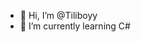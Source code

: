 - 👋 Hi, I’m @Tiliboyy
- 🌱 I’m currently learning C#

<!---
Tiliboyy/Tiliboyy is a ✨ special ✨ repository because its `README.md` (this file) appears on your GitHub profile.
You can click the Preview link to take a look at your changes.
--->
